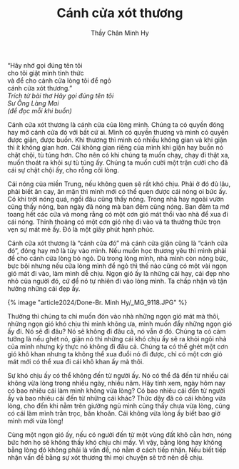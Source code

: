﻿---
title: Cánh cửa xót thương
author: Thầy Chân Minh Hy
---

<div class="verse"><p>“Hãy nhớ gọi đúng tên tôi<br/>
cho tôi giật mình tỉnh thức<br/>
và để cho cánh cửa lòng tôi để ngỏ<br/>
cánh cửa xót thương.”<br/><cite>Trích từ bài thơ <i>Hãy gọi đúng tên tôi</i><br/>Sư Ông Làng Mai<br/>(để đọc mỗi khi buồn)</cite></p></div>

Cánh cửa xót thương là cánh cửa của lòng mình. Chúng ta có quyền đóng hay mở cánh cửa đó với bất cứ ai. Mình có quyền thương và mình có quyền được giận, được buồn. Khi thương thì mình có nhiều không gian và khi giận thì ít không gian hơn. Cái không gian riêng của mình khi giận hay buồn nó chật chội, tù túng hơn. Cho nên có khi chúng ta muốn chạy, chạy đi thật xa, muốn thoát ra khỏi sự tù túng ấy. Chúng ta muốn cười một trận cười cho đã cái sự chật chội ấy, cho rỗng cõi lòng.

Cái nóng của miền Trung, nếu không quen sẽ rất khó chịu. Phải ở đó đủ lâu, phải biết ăn cay, ăn mặn thì mình mới có thể quen được cái nóng oi bức ấy. Có khi trời nóng quá, ngồi đâu cũng thấy nóng. Trong nhà hay ngoài vườn cũng thấy nóng, ban ngày đã nóng mà ban đêm cũng nóng. Ban đêm ta mở toang hết các cửa và mong rằng có một cơn gió mát thổi vào nhà để xua đi cái nóng. Thỉnh thoảng có một cơn gió nhẹ đi vào và ta thưởng thức trọn vẹn sự mát mẻ ấy. Đó là một giây phút hạnh phúc. 

Cánh cửa xót thương là “cánh cửa đó” mà cánh cửa giận cũng là “cánh cửa đó”, đóng hay mở là tùy vào mình. Nếu muốn học thương yêu thì mình phải để cho cánh cửa lòng bỏ ngỏ. Dù trong lòng mình, nhà mình còn nóng bức, bực bội nhưng nếu cửa lòng mình để ngỏ thì thế nào cũng có một vài ngọn gió mát đi vào, làm mình dễ chịu. Ngọn gió ấy là những cái hay, cái đẹp nho nhỏ của người đó, cứ để nó tự nhiên đi vào lòng mình. Ta chấp nhận và tận hưởng những cái đẹp ấy.

<div class="removeTopMarginInFollowingElem"></div>

{% image "article2024/Done-Br. Minh Hy/_MG_9118.JPG" %}

Thường thì chúng ta chỉ muốn đón vào nhà những ngọn gió mát mà thôi, những ngọn gió khó chịu thì mình không ưa, mình muốn đẩy những ngọn gió ấy đi. Nó sẽ đi đâu? Nó sẽ không đi đâu cả, nó vẫn ở đó. Chúng ta có cảm tưởng là nếu ghét nó, giận nó thì những cái khó chịu ấy sẽ ra khỏi ngôi nhà của mình nhưng kỳ thực nó không đi đâu cả. Chúng ta có thể ghét một cơn gió khô khan nhưng ta không thể xua đuổi nó đi được, chỉ có một cơn gió mát mới có thể xua đi cái khô khan ấy mà thôi. 

Sự khó chịu ấy có thể không đến từ người ấy. Nó có thể đã đến từ nhiều cái không vừa lòng trong nhiều ngày, nhiều năm. Hãy tính xem, ngày hôm nay có bao nhiêu cái làm mình không vừa lòng? Có bao nhiêu cái đến từ người ấy và bao nhiêu cái đến từ những cái khác? Thức dậy đã có cái không vừa lòng, cho đến khi nằm trên giường ngủ mình cũng thấy chưa vừa lòng, cũng có cái làm mình trằn trọc, băn khoăn. Cái không vừa lòng ấy biết bao giờ mình mới vừa lòng! 

Cùng một ngọn gió ấy, nếu có người đến từ một vùng đất khô cằn hơn, nóng bức hơn họ sẽ không thấy khó chịu chi mấy. Vì vậy, bằng lòng hay không bằng lòng đó không phải là vấn đề, nó nằm ở cách tiếp nhận. Nếu biết tiếp nhận vấn đề bằng sự xót thương thì mọi chuyện sẽ trở nên dễ chịu. 